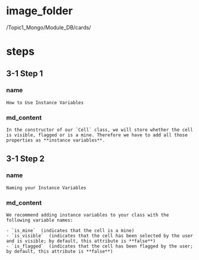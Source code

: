 # image_folder
/Topic1_Mongo/Module_DB/cards/

# steps

## 3-1 Step 1 

### name

```
How to Use Instance Variables
```

### md_content
```
In the constructor of our `Cell` class, we will store whether the cell is visible, flagged or is a mine. Therefore we have to add all those properties as **instance variables**. 
```
## 3-1 Step 2
### name
```
Naming your Instance Variables
```
### md_content
```
We recommend adding instance variables to your class with the following variable names: 

- `is_mine`  (indicates that the cell is a mine)
- `is_visible`  (indicates that the cell has been selected by the user and is visible; by default, this attribute is **false**)  
- `is_flagged`  (indicates that the cell has been flagged by the user; by default, this attribute is **false**)
```